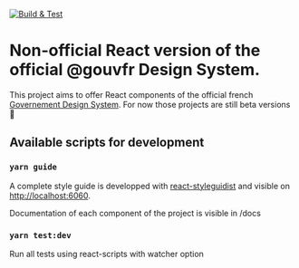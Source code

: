 [![Build & Test](https://github.com/dataesr/react-rfds/actions/workflows/check.yml/badge.svg?branch=master)](https://github.com/dataesr/react-rfds/actions/workflows/check.yml)

# Non-official React version of the official @gouvfr Design System.

This project aims to offer React components of the official french [Governement Design System](https://gouvfr.atlassian.net/wiki/spaces/DB/overview?homepageId=145359476). For now those projects are still beta versions :hammer:

## Available scripts for development

### `yarn guide`

A complete style guide is developped with [react-styleguidist](https://react-styleguidist.js.org/) and visible on  [http://localhost:6060](http://localhost:6060).

Documentation of each component of the project is visible in /docs

### `yarn test:dev`

Run all tests using react-scripts with watcher option
